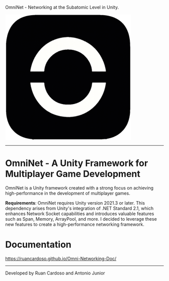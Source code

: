 OmniNet - Networking at the Subatomic Level in Unity.

<img src="icon.png" alt="omniman" width="400" height="400">

---

# OmniNet - A Unity Framework for Multiplayer Game Development

OmniNet is a Unity framework created with a strong focus on achieving high-performance in the development of multiplayer games.

**Requirements**: OmniNet requires Unity version 2021.3 or later. This dependency arises from Unity's integration of .NET Standard 2.1, which enhances Network Socket capabilities and introduces valuable features such as Span, Memory, ArrayPool, and more. I decided to leverage these new features to create a high-performance networking framework.

# Documentation

https://ruancardoso.github.io/Omni-Networking-Doc/

---

Developed by Ruan Cardoso and Antonio Junior
